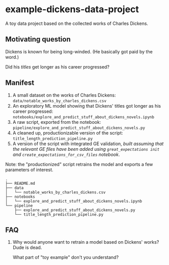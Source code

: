 # example-dickens-data-project
A toy data project based on the collected works of Charles Dickens.

## Motivating question

Dickens is known for being long-winded. (He basically got paid by the word.)

Did his _titles_ get longer as his career progressed?

## Manifest

1. A small dataset on the works of Charles Dickens: `data/notable_works_by_charles_dickens.csv`
2. An exploratory ML model showing that Dickens' titles got longer as his career progressed: `notebooks/explore_and_predict_stuff_about_dickens_novels.ipynb`
3. A raw script, exported from the notebook: `pipeline/explore_and_predict_stuff_about_dickens_novels.py`
4. A cleaned up, productionizable version of the script: `title_length_prediction_pipeline.py`
5. A version of the script with integrated GE validation, *built assuming that the relevant GE files have been added using `great_expectations init` and `create_expectations_for_csv_files` notebook*.

Note: the "productionized" script retrains the model and exports a few parameters of interest.

```
.
├── README.md
├── data
│   └── notable_works_by_charles_dickens.csv
├── notebooks
│   └── explore_and_predict_stuff_about_dickens_novels.ipynb
└── pipeline
    ├── explore_and_predict_stuff_about_dickens_novels.py
    └── title_length_prediction_pipeline.py
```

## FAQ

1. Why would anyone want to retrain a model based on Dickens' works? Dude is dead.

    What part of "toy example" don't you understand?
